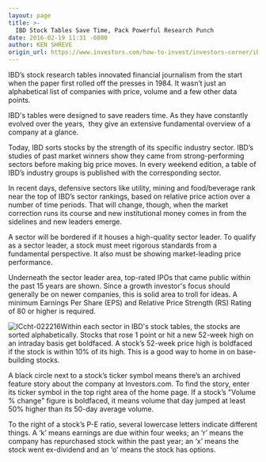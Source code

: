 ```yaml
---
layout: page
title: >-
  IBD Stock Tables Save Time, Pack Powerful Research Punch
date: 2016-02-19 11:31 -0800
author: KEN SHREVE
origin_url: https://www.investors.com/how-to-invest/investors-corner/ibd-stock-tables-save-time-pack-powerful-research-punch/
---
```


IBD’s stock research tables innovated financial journalism from the start when the paper first rolled off the presses in 1984. It wasn’t just an alphabetical list of companies with price, volume and a few other data points.

IBD's tables were designed to save readers time. As they have constantly evolved over the years,  they give an extensive fundamental overview of a company at a glance.

Today, IBD sorts stocks by the strength of its specific industry sector. IBD’s studies of past market winners show they came from strong-performing sectors before making big price moves. In every weekend edition, a table of IBD’s industry groups is published with the corresponding sector.

In recent days, defensive sectors like utility, mining and food/beverage rank near the top of IBD’s sector rankings, based on relative price action over a number of time periods. That will change, though, when the market correction runs its course and new institutional money comes in from the sidelines and new leaders emerge.

A sector will be bordered if it houses a high-quality sector leader. To qualify as a sector leader, a stock must meet rigorous standards from a fundamental perspective. It also must be showing market-leading price performance.

Underneath the sector leader area, top-rated IPOs that came public within the past 15 years are shown. Since a growth investor's focus should generally be on newer companies, this is solid area to troll for ideas. A minimum Earnings Per Share (EPS) and Relative Price Strength (RS) Rating of 80 or higher is required.

![ICcht-022216](https://www.investors.com/wp-content/uploads/2016/02/ICcht-022216-1024x537.jpg)Within each sector in IBD's stock tables, the stocks are sorted alphabetically. Stocks that rose 1 point or hit a new 52-week high on an intraday basis get boldfaced. A stock’s 52-week price high is boldfaced if the stock is within 10% of its high. This is a good way to home in on base-building stocks.

A black circle next to a stock’s ticker symbol means there’s an archived feature story about the company at Investors.com. To find the story, enter its ticker symbol in the top right area of the home page. If a stock’s "Volume % change" figure is boldfaced, it means volume that day jumped at least 50% higher than its 50-day average volume.

To the right of a stock’s P-E ratio, several lowercase letters indicate different things. A ‘k’ means earnings are due within four weeks; an ‘r’ means the company has repurchased stock within the past year; an ‘x’ means the stock went ex-dividend and an ‘o’ means the stock has options.
